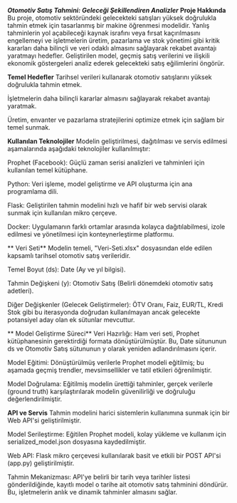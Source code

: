 ***Otomotiv Satış Tahmini: Geleceği Şekillendiren Analizler***
**Proje Hakkında**
Bu proje, otomotiv sektöründeki gelecekteki satışları yüksek doğrulukla tahmin etmek için tasarlanmış bir makine öğrenmesi modelidir. Yanlış tahminlerin yol açabileceği kaynak israfını veya fırsat kaçırılmasını engellemeyi ve işletmelerin üretim, pazarlama ve stok yönetimi gibi kritik kararları daha bilinçli ve veri odaklı almasını sağlayarak rekabet avantajı yaratmayı hedefler. Geliştirilen model, geçmiş satış verilerini ve ilişkili ekonomik göstergeleri analiz ederek gelecekteki satış eğilimlerini öngörür.



**Temel Hedefler**
Tarihsel verileri kullanarak otomotiv satışlarını yüksek doğrulukla tahmin etmek.

İşletmelerin daha bilinçli kararlar almasını sağlayarak rekabet avantajı yaratmak.

Üretim, envanter ve pazarlama stratejilerini optimize etmek için sağlam bir temel sunmak.

**Kullanılan Teknolojiler**
Modelin geliştirilmesi, dağıtılması ve servis edilmesi aşamalarında aşağıdaki teknolojiler kullanılmıştır:


Prophet (Facebook): Güçlü zaman serisi analizleri ve tahminleri için kullanılan temel kütüphane.


Python: Veri işleme, model geliştirme ve API oluşturma için ana programlama dili.


Flask: Geliştirilen tahmin modelini hızlı ve hafif bir web servisi olarak sunmak için kullanılan mikro çerçeve.



Docker: Uygulamanın farklı ortamlar arasında kolayca dağıtılabilmesi, izole edilmesi ve yönetilmesi için konteynerleştirme platformu.

** Veri Seti**
Modelin temeli, "Veri-Seti.xlsx" dosyasından elde edilen kapsamlı tarihsel otomotiv satış verileridir.


Temel Boyut (ds): Date (Ay ve yıl bilgisi).




Tahmin Değişkeni (y): Otomotiv Satış (Belirli dönemdeki otomotiv satış adetleri).



Diğer Değişkenler (Gelecek Geliştirmeler): ÖTV Oranı, Faiz, EUR/TL, Kredi Stok gibi bu iterasyonda doğrudan kullanılmayan ancak gelecekte potansiyel aday olan ek sütunlar mevcuttur.

** Model Geliştirme Süreci**
Veri Hazırlığı: Ham veri seti, Prophet kütüphanesinin gerektirdiği formata dönüştürülmüştür. Bu, Date sütununun ds ve Otomotiv Satış sütununun y olarak yeniden adlandırılmasını içerir.


Model Eğitimi: Dönüştürülmüş verilerle Prophet modeli eğitilmiş; bu aşamada geçmiş trendler, mevsimsellikler ve tatil etkileri öğrenilmiştir.


Model Doğrulama: Eğitilmiş modelin ürettiği tahminler, gerçek verilerle (ground truth) karşılaştırılarak modelin güvenilirliği ve doğruluğu değerlendirilmiştir.

**API ve Servis**
Tahmin modelini harici sistemlerin kullanımına sunmak için bir Web API'si geliştirilmiştir.



Model Serileştirme: Eğitilen Prophet modeli, kolay yükleme ve kullanım için serialized_model.json dosyasına kaydedilmiştir.


Web API: Flask mikro çerçevesi kullanılarak basit ve etkili bir POST API'si (app.py) geliştirilmiştir.


Tahmin Mekanizması: API'ye belirli bir tarih veya tarihler listesi gönderildiğinde, kayıtlı model o tarihe ait otomotiv satış tahminini döndürür. Bu, işletmelerin anlık ve dinamik tahminler almasını sağlar.
